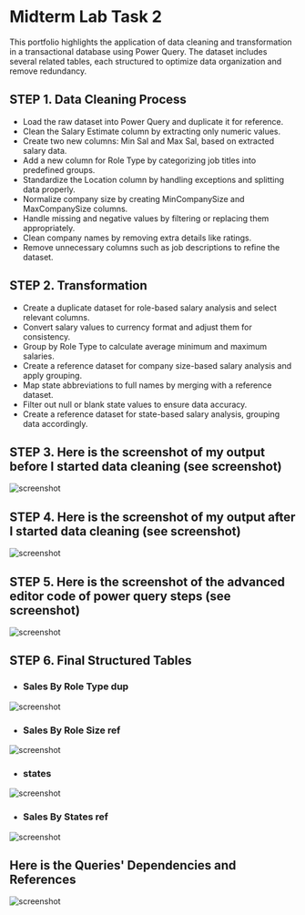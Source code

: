 # Midterm Lab Task 2
This portfolio highlights the application of data cleaning and transformation in a transactional database using Power Query. The dataset includes several related tables, each structured to optimize data organization and remove redundancy.

## STEP 1. Data Cleaning Process
- Load the raw dataset into Power Query and duplicate it for reference.
- Clean the Salary Estimate column by extracting only numeric values.
- Create two new columns: Min Sal and Max Sal, based on extracted salary data.
- Add a new column for Role Type by categorizing job titles into predefined groups.
- Standardize the Location column by handling exceptions and splitting data properly.
- Normalize company size by creating MinCompanySize and MaxCompanySize columns.
- Handle missing and negative values by filtering or replacing them appropriately.
- Clean company names by removing extra details like ratings.
- Remove unnecessary columns such as job descriptions to refine the dataset.

## STEP 2. Transformation
- Create a duplicate dataset for role-based salary analysis and select relevant columns.
- Convert salary values to currency format and adjust them for consistency.
- Group by Role Type to calculate average minimum and maximum salaries.
- Create a reference dataset for company size-based salary analysis and apply grouping.
- Map state abbreviations to full names by merging with a reference dataset.
- Filter out null or blank state values to ensure data accuracy.
- Create a reference dataset for state-based salary analysis, grouping data accordingly.

## STEP 3. Here is the screenshot of my output before I started data cleaning (see screenshot)
![screenshot](images/Turla%20(UD).png)

## STEP 4. Here is the screenshot of my output after I started data cleaning (see screenshot)
![screenshot](images/Turla%20(CD).png)

## STEP 5. Here is the screenshot of the advanced editor code of power query steps (see screenshot)
![screenshot](images/Turla%20(AES).png)

## STEP 6. Final Structured Tables
- ### Sales By Role Type dup
![screenshot](images/Turla%20(SBRTd).png)
- ### Sales By Role Size ref
![screenshot](images/Turla%20(SBSizer).png)
- ### states
![screenshot](images/Turla%20(s).png)
- ### Sales By States ref
![screenshot](images/Turla%20(SBStater).png)

## Here is the Queries' Dependencies and References
![screenshot](images/Turla%20(QD).png)
